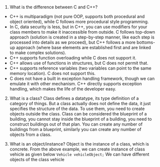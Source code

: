 1. What is the difference between C and C++?

- C++ is multiparadigm (not pure OOP, supports both procedural and object oriented), while C follows more procedural style
programming.
- In C, data security is less, but in C++, you can use modifiers for your class members to make it inaccessible from outside.
C follows top-down approach (solution is created in a step-by-step manner, like each step is processed into details as 
we proceed), but C++ follows a more bottoms-up approach (where base elements are established first and are linked to make complex
solutions).
- C++ supports function overloading while C does not support it.
- C++ allows use of functions in structures, but C does not permit that.
- C++ supports reference variables (two variables can point to the same memory location). C does not support this.
- C does not have a built in exception handling framework, though we can emulate it with other mechanism. C++ directly supports
exception handling, which makes the life of the developer easy.

2. What is a class?
Class defines a datatype, its type definition of a category of things. But a class actually does not define the data, it just 
specifies the structure of the data. To use them, you need to create objects outside the class. Class can be considered the 
blueprint of a building, you cannot stay inside the blueprint of a building, you need to construct buildings out of that plan.
You can create any number of buildings from a blueprint, similarly you can create any number of objects from a class.

3. What is an object/instance?
Object is the instance of a class, which is concrete. From the above example, we can create instance of class vehicle as
given below
`Vehicle vehicleObject;`
We can have different objects of the class vehicle
